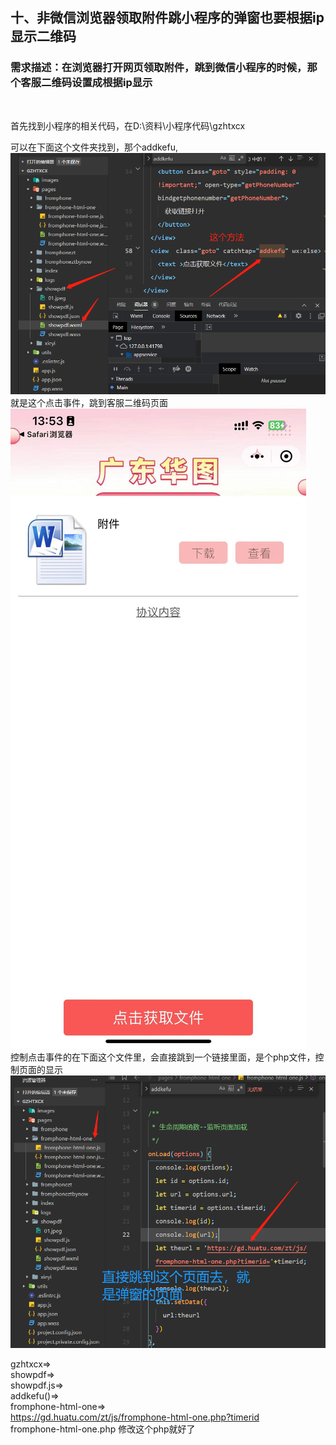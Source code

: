 ## 十、非微信浏览器领取附件跳小程序的弹窗也要根据ip显示二维码

### 需求描述：在浏览器打开网页领取附件，跳到微信小程序的时候，那个客服二维码设置成根据ip显示

<br>

首先找到小程序的相关代码，在D:\资料\小程序代码\gzhtxcx
<br>

可以在下面这个文件夹找到，那个addkefu, <br>
![img_32.png](img_32.png) <br>
就是这个点击事件，跳到客服二维码页面 <br>
![img_37.png](img_37.png) <br>
控制点击事件的在下面这个文件里，会直接跳到一个链接里面，是个php文件，控制页面的显示 <br>
![img_33.png](img_33.png) <br>

gzhtxcx=> <br>
showpdf=> <br>
showpdf.js=> <br>
addkefu()=> <br>
fromphone-html-one=> <br>
https://gd.huatu.com/zt/js/fromphone-html-one.php?timerid <br>
fromphone-html-one.php 修改这个php就好了 <br>

